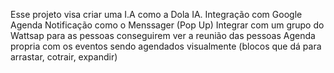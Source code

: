 Esse projeto visa criar uma I.A como a Dola IA.
Integração com Google Agenda
Notificação como o Menssager (Pop Up)
Integrar com um grupo do Wattsap para as pessoas conseguirem ver a reunião das pessoas
Agenda propria com os eventos sendo agendados visualmente (blocos que dá para arrastar, cotrair, expandir)
